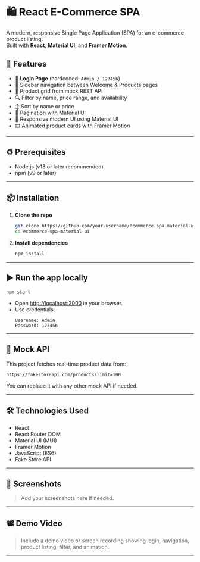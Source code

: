 
# 🛍️ React E-Commerce SPA

A modern, responsive Single Page Application (SPA) for an e-commerce product listing.  
Built with **React**, **Material UI**, and **Framer Motion**.  

## 🚀 Features

- 🔐 **Login Page** (hardcoded: `Admin / 123456`)
- 🧭 Sidebar navigation between Welcome & Products pages
- 🛒 Product grid from mock REST API
- 🔍 Filter by name, price range, and availability
- ↕️ Sort by name or price
- 📄 Pagination with Material UI
- 🎨 Responsive modern UI using Material UI
- 🎞️ Animated product cards with Framer Motion

---



## ⚙️ Prerequisites

- Node.js (v18 or later recommended)
- npm (v9 or later)

---

## 📦 Installation

1. **Clone the repo**  
   ```bash
   git clone https://github.com/your-username/ecommerce-spa-material-ui.git
   cd ecommerce-spa-material-ui
   ```

2. **Install dependencies**  
   ```bash
   npm install
   ```

---

## ▶️ Run the app locally

```bash
npm start
```

- Open [http://localhost:3000](http://localhost:3000) in your browser.
- Use credentials:
  ```
  Username: Admin
  Password: 123456
  ```

---

## 🧪 Mock API

This project fetches real-time product data from:

```
https://fakestoreapi.com/products?limit=100
```

You can replace it with any other mock API if needed.

---

## 🛠 Technologies Used

- React
- React Router DOM
- Material UI (MUI)
- Framer Motion
- JavaScript (ES6)
- Fake Store API

---

## 📸 Screenshots

> Add your screenshots here if needed.

---

## 📽️ Demo Video

> Include a demo video or screen recording showing login, navigation, product listing, filter, and animation.

---
